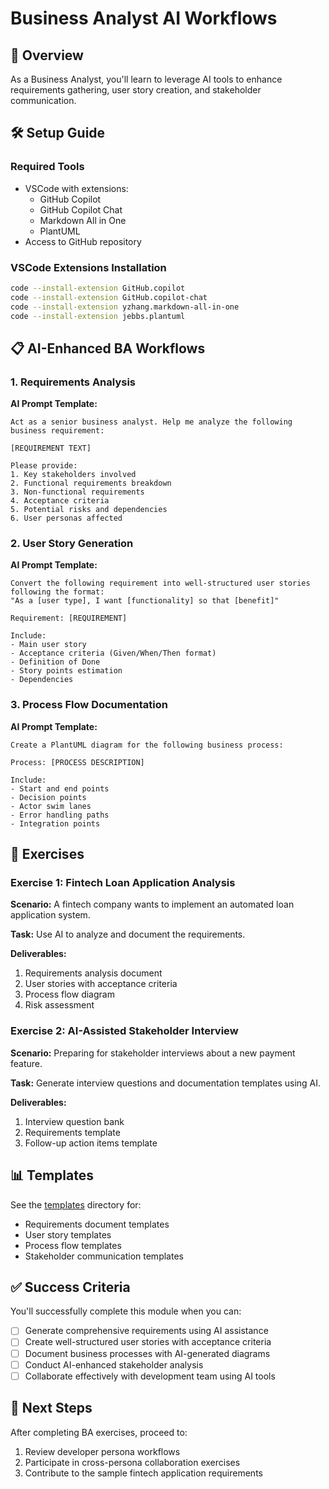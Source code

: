 # Business Analyst AI Workflows

## 🎯 Overview

As a Business Analyst, you'll learn to leverage AI tools to enhance requirements gathering, user story creation, and stakeholder communication.

## 🛠️ Setup Guide

### Required Tools
- VSCode with extensions:
  - GitHub Copilot
  - GitHub Copilot Chat
  - Markdown All in One
  - PlantUML
- Access to GitHub repository

### VSCode Extensions Installation
```bash
code --install-extension GitHub.copilot
code --install-extension GitHub.copilot-chat
code --install-extension yzhang.markdown-all-in-one
code --install-extension jebbs.plantuml
```

## 📋 AI-Enhanced BA Workflows

### 1. Requirements Analysis

**AI Prompt Template:**
```
Act as a senior business analyst. Help me analyze the following business requirement:

[REQUIREMENT TEXT]

Please provide:
1. Key stakeholders involved
2. Functional requirements breakdown
3. Non-functional requirements
4. Acceptance criteria
5. Potential risks and dependencies
6. User personas affected
```

### 2. User Story Generation

**AI Prompt Template:**
```
Convert the following requirement into well-structured user stories following the format:
"As a [user type], I want [functionality] so that [benefit]"

Requirement: [REQUIREMENT]

Include:
- Main user story
- Acceptance criteria (Given/When/Then format)
- Definition of Done
- Story points estimation
- Dependencies
```

### 3. Process Flow Documentation

**AI Prompt Template:**
```
Create a PlantUML diagram for the following business process:

Process: [PROCESS DESCRIPTION]

Include:
- Start and end points
- Decision points
- Actor swim lanes
- Error handling paths
- Integration points
```

## 🎯 Exercises

### Exercise 1: Fintech Loan Application Analysis

**Scenario:** A fintech company wants to implement an automated loan application system.

**Task:** Use AI to analyze and document the requirements.

**Deliverables:**
1. Requirements analysis document
2. User stories with acceptance criteria
3. Process flow diagram
4. Risk assessment

### Exercise 2: AI-Assisted Stakeholder Interview

**Scenario:** Preparing for stakeholder interviews about a new payment feature.

**Task:** Generate interview questions and documentation templates using AI.

**Deliverables:**
1. Interview question bank
2. Requirements template
3. Follow-up action items template

## 📊 Templates

See the [templates](../../templates/business-analyst/) directory for:
- Requirements document templates
- User story templates
- Process flow templates
- Stakeholder communication templates

## ✅ Success Criteria

You'll successfully complete this module when you can:
- [ ] Generate comprehensive requirements using AI assistance
- [ ] Create well-structured user stories with acceptance criteria
- [ ] Document business processes with AI-generated diagrams
- [ ] Conduct AI-enhanced stakeholder analysis
- [ ] Collaborate effectively with development team using AI tools

## 🔗 Next Steps

After completing BA exercises, proceed to:
1. Review developer persona workflows
2. Participate in cross-persona collaboration exercises
3. Contribute to the sample fintech application requirements